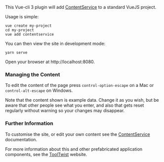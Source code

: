 This Vue-cli 3 plugin will add [ContentService](http://contentservice.io) to a standard VueJS project.

Usage is simple:

    vue create my-project
    cd my-project
    vue add contentservice
    
You can then view the site in development mode:

    yarn serve

Open your browser at http://localhost:8080.

### Managing the Content
To edit the content of the page press `control-option-escape` on a Mac or `control-alt-escape` on Windows.

Note that the content shown is example data. Change it as you wish, but be aware that other people see what you enter, and also that gets reset regularly without warning so your changes may disappear.

### Further Information
To customise the site, or edit your own content see the [ContentService](http://contentservice.io) documentation.

For more information about this and other prefabricated application components, see the [ToolTwist](http://tooltwist.com) website.

